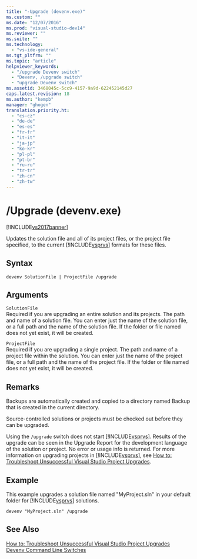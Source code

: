```yaml
---
title: "-Upgrade (devenv.exe)"
ms.custom: ""
ms.date: "12/07/2016"
ms.prod: "visual-studio-dev14"
ms.reviewer: ""
ms.suite: ""
ms.technology: 
  - "vs-ide-general"
ms.tgt_pltfrm: ""
ms.topic: "article"
helpviewer_keywords: 
  - "/upgrade Devenv switch"
  - "Devenv, /upgrade switch"
  - "upgrade Devenv switch"
ms.assetid: 3468045c-5cc9-4157-9a9d-622452145d27
caps.latest.revision: 18
ms.author: "kempb"
manager: "ghogen"
translation.priority.ht: 
  - "cs-cz"
  - "de-de"
  - "es-es"
  - "fr-fr"
  - "it-it"
  - "ja-jp"
  - "ko-kr"
  - "pl-pl"
  - "pt-br"
  - "ru-ru"
  - "tr-tr"
  - "zh-cn"
  - "zh-tw"
---
```

# /Upgrade (devenv.exe)
[!INCLUDE[vs2017banner](../../code-quality/includes/vs2017banner.md)]

Updates the solution file and all of its project files, or the project file specified, to the current [!INCLUDE[vsprvs](../../code-quality/includes/vsprvs_md.md)] formats for these files.  
  
## Syntax  
  
```  
devenv SolutionFile | ProjectFile /upgrade  
```  
  
## Arguments  
 `SolutionFile`  
 Required if you are upgrading an entire solution and its projects. The path and name of a solution file. You can enter just the name of the solution file, or a full path and the name of the solution file. If the folder or file named does not yet exist, it will be created.  
  
 `ProjectFile`  
 Required if you are upgrading a single project. The path and name of a project file within the solution. You can enter just the name of the project file, or a full path and the name of the project file. If the folder or file named does not yet exist, it will be created.  
  
## Remarks  
 Backups are automatically created and copied to a directory named Backup that is created in the current directory.  
  
 Source-controlled solutions or projects must be checked out before they can be upgraded.  
  
 Using the `/upgrade` switch does not start [!INCLUDE[vsprvs](../../code-quality/includes/vsprvs_md.md)]. Results of the upgrade can be seen in the Upgrade Report for the development language of the solution or project. No error or usage info is returned. For more information on upgrading projects in [!INCLUDE[vsprvs](../../code-quality/includes/vsprvs_md.md)], see [How to: Troubleshoot Unsuccessful Visual Studio Project Upgrades](../../porting/how-to--troubleshoot-unsuccessful-visual-studio-project-upgrades.md).  
  
## Example  
 This example upgrades a solution file named "MyProject.sln" in your default folder for [!INCLUDE[vsprvs](../../code-quality/includes/vsprvs_md.md)] solutions.  
  
```  
devenv "MyProject.sln" /upgrade  
```  
  
## See Also  
 [How to: Troubleshoot Unsuccessful Visual Studio Project Upgrades](../../porting/how-to--troubleshoot-unsuccessful-visual-studio-project-upgrades.md)   
 [Devenv Command Line Switches](../../ide/reference/devenv-command-line-switches.md)